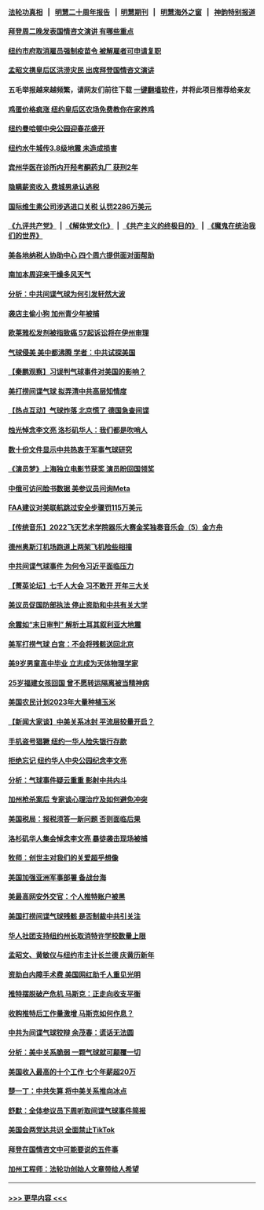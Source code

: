 #### [法轮功真相](https://github.com/gfw-breaker/truth/blob/master/README.md?t=0) &nbsp;&nbsp;|&nbsp;&nbsp; [明慧二十周年报告](https://github.com/gfw-breaker/mh-reports/blob/master/README.md?t=0) &nbsp;&nbsp;|&nbsp;&nbsp;[明慧期刊](https://github.com/gfw-breaker/mh-qikan) &nbsp;&nbsp;|&nbsp;&nbsp; [明慧海外之窗](https://github.com/gfw-breaker/mh-news/blob/master/README.md?t=0) &nbsp;&nbsp;|&nbsp;&nbsp; [神韵特别报道](https://github.com/gfw-breaker/mh-news/blob/master/shenyun.md?t=0)
#### [拜登周二晚发表国情咨文演讲 有哪些重点](../pages/nsc412/n13924361.md?t=02071543) 
#### [纽约市府取消雇员强制疫苗令 被解雇者可申请复职](../pages/nsc412/n13924329.md?t=02071543) 
#### [孟昭文携皇后区洪涝灾民 出席拜登国情咨文演讲](../pages/nsc412/n13924322.md?t=02071543) 
#### 五毛举报越来越频繁，请网友们前往下载 [一键翻墙软件](https://github.com/gfw-breaker/ssr-accounts)，并将此项目推荐给亲友
#### [鸡蛋价格疯涨 纽约皇后区农场免费教你在家养鸡](../pages/nsc412/n13924327.md?t=02071543) 
#### [纽约曼哈顿中央公园迎春花盛开](../pages/nsc412/n13924316.md?t=02071543) 
#### [纽约水牛城传3.8级地震 未造成损害](../pages/nsc412/n13924318.md?t=02071543) 
#### [宾州华医在诊所内开羟考酮药丸厂 获刑2年](../pages/nsc412/n13924324.md?t=02071543) 
#### [隐瞒薪资收入 费城男承认逃税](../pages/nsc412/n13924354.md?t=02071543) 
#### [国际维生素公司涉逃进口关税 认罚2286万美元](../pages/nsc412/n13924355.md?t=02071543) 
#### [《九评共产党》](https://github.com/begood0513/9ping.md/blob/master/README.md) &nbsp;|&nbsp; [《解体党文化》](../../../../jtdwh.md/blob/master/README.md)  &nbsp;|&nbsp; [《共产主义的终极目的》](../../../../gczydzjmd.md/blob/master/README.md) &nbsp;|&nbsp; [《魔鬼在统治我们的世界》](../../../../mgztzwmdsj.md/blob/master/README.md) 
#### [美各地纳税人协助中心 四个周六提供面对面帮助](../pages/nsc412/n13924348.md?t=02071543) 
#### [南加本周迎来干燥多风天气](../pages/nsc412/n13924367.md?t=02071543) 
#### [分析：中共间谍气球为何引发轩然大波](../pages/nsc412/n13924177.md?t=02071543) 
#### [袭店主偷小狗 加州青少年被捕](../pages/nsc412/n13924365.md?t=02071543) 
#### [欧莱雅松发剂被指致癌 57起诉讼将在伊州审理](../pages/nsc412/n13924248.md?t=02071543) 
#### [气球侵美 美中都沸腾 学者：中共试探美国](../pages/nsc412/n13924102.md?t=02071543) 
#### [【秦鹏观察】习误判气球事件对美国的影响？](../pages/nsc412/n13924217.md?t=02071543) 
#### [美打捞间谍气球 拟弄清中共高层知情度](../pages/nsc412/n13924164.md?t=02071543) 
#### [【热点互动】气球炸落 北京慌了 德国急查间谍](../pages/nsc412/n13924171.md?t=02071543) 
#### [烛光悼念李文亮 洛杉矶华人：我们都是吹哨人](../pages/nsc412/n13924204.md?t=02071543) 
#### [数十份文件显示中共热衷于军事气球研究](../pages/nsc412/n13924151.md?t=02071543) 
#### [《演员梦》上海独立电影节获奖 演员盼回国领奖](../pages/nsc412/n13924163.md?t=02071543) 
#### [中俄可访问脸书数据 美参议员问询Meta](../pages/nsc412/n13924185.md?t=02071543) 
#### [FAA建议对美联航跳过安全步骤罚115万美元](../pages/nsc412/n13924170.md?t=02071543) 
#### [【传统音乐】2022飞天艺术学院器乐大赛金奖独奏音乐会（5）金方舟](../pages/nsc412/n13924187.md?t=02071543) 
#### [德州奥斯汀机场跑道上两架飞机险些相撞](../pages/nsc412/n13924152.md?t=02071543) 
#### [中共间谍气球事件 为何令习近平面临压力](../pages/nsc412/n13924131.md?t=02071543) 
#### [【菁英论坛】七千人大会 习不敢开 开年三大关](../pages/nsc412/n13924144.md?t=02071543) 
#### [美议员促国防部执法 停止资助和中共有关大学](../pages/nsc412/n13924096.md?t=02071543) 
#### [余震如“末日审判” 解析土耳其叙利亚大地震](../pages/nsc412/n13923876.md?t=02071543) 
#### [美军打捞气球 白宫：不会将残骸送回北京](../pages/nsc412/n13924118.md?t=02071543) 
#### [美9岁男童高中毕业 立志成为天体物理学家](../pages/nsc412/n13924033.md?t=02071543) 
#### [25岁福建女孩回国 曾不愿转运隔离被当精神病](../pages/nsc412/n13923645.md?t=02071543) 
#### [美国农民计划2023年大量种植玉米](../pages/nsc412/n13924039.md?t=02071543) 
#### [【新闻大家谈】中美关系冰封 平流层较量开启？](../pages/nsc412/n13924005.md?t=02071543) 
#### [手机盗号猖獗 纽约一华人险失银行存款](../pages/nsc412/n13923643.md?t=02071543) 
#### [拒绝忘记 纽约华人中央公园纪念李文亮](../pages/nsc412/n13923648.md?t=02071543) 
#### [分析：气球事件疑云重重 影射中共内斗](../pages/nsc412/n13924062.md?t=02071543) 
#### [加州枪杀案后 专家谈心理治疗及如何避免冲突](../pages/nsc412/n13923438.md?t=02071543) 
#### [美国税局：报税须答一新问题 否则面临后果](../pages/nsc412/n13923705.md?t=02071543) 
#### [洛杉矶华人集会悼念李文亮 暴徒袭击现场被捕](../pages/nsc412/n13923568.md?t=02071543) 
#### [牧师：创世主对我们的关爱超乎想像](../pages/nsc412/n13924067.md?t=02071543) 
#### [美国加强亚洲军事部署 备战台海](../pages/nsc412/n13923308.md?t=02071543) 
#### [美最高网安外交官：个人推特账户被黑](../pages/nsc412/n13923755.md?t=02071543) 
#### [美国打捞间谍气球残骸 是否制裁中共引关注](../pages/nsc412/n13923512.md?t=02071543) 
#### [华人社团支持纽约州长取消特许学校数量上限](../pages/nsc412/n13923610.md?t=02071543) 
#### [孟昭文、黄敏仪与纽约市主计长兰德 庆黄历新年](../pages/nsc412/n13923687.md?t=02071543) 
#### [资助白内障手术费 美国网红助千人重见光明](../pages/nsc412/n13923534.md?t=02071543) 
#### [推特摆脱破产危机 马斯克：正走向收支平衡](../pages/nsc412/n13923455.md?t=02071543) 
#### [收购推特后工作量激增 马斯克如何作息？](../pages/nsc412/n13923424.md?t=02071543) 
#### [中共为间谍气球狡辩 余茂春：谎话无法圆](../pages/nsc412/n13923437.md?t=02071543) 
#### [分析：美中关系脆弱 一颗气球就可颠覆一切](../pages/nsc412/n13923439.md?t=02071543) 
#### [美国收入最高的十个工作 七个年薪超20万](../pages/nsc412/n13921953.md?t=02071543) 
#### [楚一丁：中共失算 将中美关系推向冰点](../pages/nsc412/n13923448.md?t=02071543) 
#### [舒默：全体参议员下周听取间谍气球事件简报](../pages/nsc412/n13923395.md?t=02071543) 
#### [美国会两党达共识 全面禁止TikTok](../pages/nsc412/n13923370.md?t=02071543) 
#### [拜登在国情咨文中可能要说的五件事](../pages/nsc412/n13923305.md?t=02071543) 
#### [加州工程师：法轮功创始人文章带给人希望](../pages/nsc412/n13923386.md?t=02071543) 

----
#### [ >>> 更早内容 <<< ](../indexes/nsc412-earlier.md)
